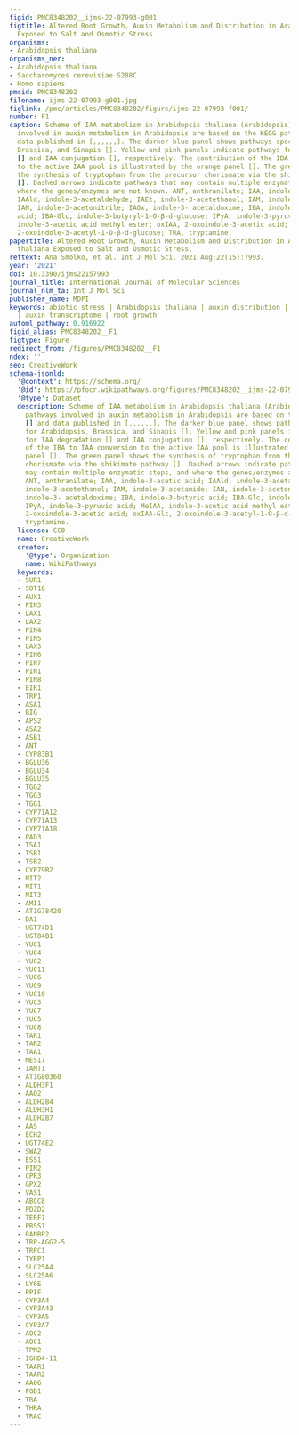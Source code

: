 ```yaml
---
figid: PMC8348202__ijms-22-07993-g001
figtitle: Altered Root Growth, Auxin Metabolism and Distribution in Arabidopsis thaliana
  Exposed to Salt and Osmotic Stress
organisms:
- Arabidopsis thaliana
organisms_ner:
- Arabidopsis thaliana
- Saccharomyces cerevisiae S288C
- Homo sapiens
pmcid: PMC8348202
filename: ijms-22-07993-g001.jpg
figlink: /pmc/articles/PMC8348202/figure/ijms-22-07993-f001/
number: F1
caption: Scheme of IAA metabolism in Arabidopsis thaliana (Arabidopsis). The pathways
  involved in auxin metabolism in Arabidopsis are based on the KEGG pathways [] and
  data published in [,,,,,,]. The darker blue panel shows pathways specific for Arabidopsis,
  Brassica, and Sinapis []. Yellow and pink panels indicate pathways for IAA degradation
  [] and IAA conjugation [], respectively. The contribution of the IBA to IAA conversion
  to the active IAA pool is illustrated by the orange panel []. The green panel shows
  the synthesis of tryptophan from the precursor chorismate via the shikimate pathway
  []. Dashed arrows indicate pathways that may contain multiple enzymatic steps, and
  where the genes/enzymes are not known. ANT, anthranilate; IAA, indole-3-acetic acid;
  IAAld, indole-3-acetaldehyde; IAEt, indole-3-acetethanol; IAM, indole-3-acetamide;
  IAN, indole-3-acetonitrile; IAOx, indole-3- acetaldoxime; IBA, indole-3-butyric
  acid; IBA-Glc, indole-3-butyryl-1-O-β-d-glucose; IPyA, indole-3-pyruvic acid; MeIAA,
  indole-3-acetic acid methyl ester; oxIAA, 2-oxoindole-3-acetic acid; oxIAA-Glc,
  2-oxoindole-3-acetyl-1-O-β-d-glucose; TRA, tryptamine.
papertitle: Altered Root Growth, Auxin Metabolism and Distribution in Arabidopsis
  thaliana Exposed to Salt and Osmotic Stress.
reftext: Ana Smolko, et al. Int J Mol Sci. 2021 Aug;22(15):7993.
year: '2021'
doi: 10.3390/ijms22157993
journal_title: International Journal of Molecular Sciences
journal_nlm_ta: Int J Mol Sci
publisher_name: MDPI
keywords: abiotic stress | Arabidopsis thaliana | auxin distribution | auxin metabolome
  | auxin transcriptome | root growth
automl_pathway: 0.916922
figid_alias: PMC8348202__F1
figtype: Figure
redirect_from: /figures/PMC8348202__F1
ndex: ''
seo: CreativeWork
schema-jsonld:
  '@context': https://schema.org/
  '@id': https://pfocr.wikipathways.org/figures/PMC8348202__ijms-22-07993-g001.html
  '@type': Dataset
  description: Scheme of IAA metabolism in Arabidopsis thaliana (Arabidopsis). The
    pathways involved in auxin metabolism in Arabidopsis are based on the KEGG pathways
    [] and data published in [,,,,,,]. The darker blue panel shows pathways specific
    for Arabidopsis, Brassica, and Sinapis []. Yellow and pink panels indicate pathways
    for IAA degradation [] and IAA conjugation [], respectively. The contribution
    of the IBA to IAA conversion to the active IAA pool is illustrated by the orange
    panel []. The green panel shows the synthesis of tryptophan from the precursor
    chorismate via the shikimate pathway []. Dashed arrows indicate pathways that
    may contain multiple enzymatic steps, and where the genes/enzymes are not known.
    ANT, anthranilate; IAA, indole-3-acetic acid; IAAld, indole-3-acetaldehyde; IAEt,
    indole-3-acetethanol; IAM, indole-3-acetamide; IAN, indole-3-acetonitrile; IAOx,
    indole-3- acetaldoxime; IBA, indole-3-butyric acid; IBA-Glc, indole-3-butyryl-1-O-β-d-glucose;
    IPyA, indole-3-pyruvic acid; MeIAA, indole-3-acetic acid methyl ester; oxIAA,
    2-oxoindole-3-acetic acid; oxIAA-Glc, 2-oxoindole-3-acetyl-1-O-β-d-glucose; TRA,
    tryptamine.
  license: CC0
  name: CreativeWork
  creator:
    '@type': Organization
    name: WikiPathways
  keywords:
  - SUR1
  - SOT16
  - AUX1
  - PIN3
  - LAX1
  - LAX2
  - PIN4
  - PIN5
  - LAX3
  - PIN6
  - PIN7
  - PIN1
  - PIN8
  - EIR1
  - TRP1
  - ASA1
  - BIG
  - APS2
  - ASA2
  - ASB1
  - ANT
  - CYP83B1
  - BGLU36
  - BGLU34
  - BGLU35
  - TGG2
  - TGG3
  - TGG1
  - CYP71A12
  - CYP71A13
  - CYP71A18
  - PAD3
  - TSA1
  - TSB1
  - TSB2
  - CYP79B2
  - NIT2
  - NIT1
  - NIT3
  - AMI1
  - AT1G78420
  - DA1
  - UGT74D1
  - UGT84B1
  - YUC1
  - YUC4
  - YUC2
  - YUC11
  - YUC6
  - YUC9
  - YUC10
  - YUC3
  - YUC7
  - YUC5
  - YUC8
  - TAR1
  - TAR2
  - TAA1
  - MES17
  - IAMT1
  - AT1G80360
  - ALDH3F1
  - AAO2
  - ALDH2B4
  - ALDH3H1
  - ALDH2B7
  - AAS
  - ECH2
  - UGT74E2
  - SWA2
  - ESS1
  - PIN2
  - CPR3
  - GPX2
  - VAS1
  - ABCC8
  - PDZD2
  - TERF1
  - PRSS1
  - RANBP2
  - TRP-AGG2-5
  - TRPC1
  - TYRP1
  - SLC25A4
  - SLC25A6
  - LY6E
  - PPIF
  - CYP3A4
  - CYP3A43
  - CYP3A5
  - CYP3A7
  - AOC2
  - AOC1
  - TPM2
  - IGHD4-11
  - TAAR1
  - TAAR2
  - AA06
  - FGD1
  - TRA
  - THRA
  - TRAC
---
```


